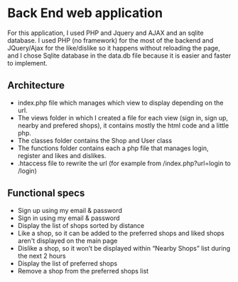 # Back End web application 
For this application, I used PHP and Jquery and AJAX and an sqlite database.
I used PHP (no framework) for the most of the backend and JQuery/Ajax for the like/dislike so it happens without reloading the page, and I chose Sqlite database in the data.db file because it is easier and faster to implement.

## Architecture
- index.php file which manages which view to display depending on the url.
- The views folder in which I created a file for each view (sign in, sign up, nearby and prefered shops), it contains mostly the html code and a little php.
- The classes folder contains the Shop and User class
- The functions folder contains each a php file that manages login, register and likes and dislikes.
- .htaccess file to rewrite the url (for example from /index.php?url=login to /login)

## Functional specs
- Sign up using my email & password
- Sign in using my email & password
- Display the list of shops sorted by distance
- Like a shop, so it can be added to the preferred shops and liked shops aren't displayed on the main page
- Dislike a shop, so it won’t be displayed within “Nearby Shops” list during the next 2 hours
- Display the list of preferred shops
- Remove a shop from the preferred shops list
